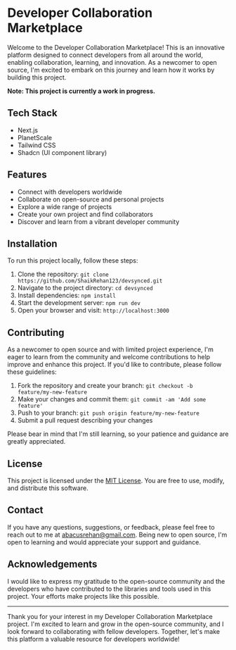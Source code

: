 # Developer Collaboration Marketplace

Welcome to the Developer Collaboration Marketplace! This is an innovative platform designed to connect developers from all around the world, enabling collaboration, learning, and innovation. As a newcomer to open source, I'm excited to embark on this journey and learn how it works by building this project.

**Note: This project is currently a work in progress.**

## Tech Stack

- Next.js
- PlanetScale
- Tailwind CSS
- Shadcn (UI component library)

## Features

- Connect with developers worldwide
- Collaborate on open-source and personal projects
- Explore a wide range of projects
- Create your own project and find collaborators
- Discover and learn from a vibrant developer community

## Installation

To run this project locally, follow these steps:

1. Clone the repository: `git clone https://github.com/ShaikRehan123/devsynced.git`
2. Navigate to the project directory: `cd devsynced`
3. Install dependencies: `npm install`
4. Start the development server: `npm run dev`
5. Open your browser and visit: `http://localhost:3000`

## Contributing

As a newcomer to open source and with limited project experience, I'm eager to learn from the community and welcome contributions to help improve and enhance this project. If you'd like to contribute, please follow these guidelines:

1. Fork the repository and create your branch: `git checkout -b feature/my-new-feature`
2. Make your changes and commit them: `git commit -am 'Add some feature'`
3. Push to your branch: `git push origin feature/my-new-feature`
4. Submit a pull request describing your changes

Please bear in mind that I'm still learning, so your patience and guidance are greatly appreciated.

## License

This project is licensed under the [MIT License](link_to_license_file). You are free to use, modify, and distribute this software.

## Contact

If you have any questions, suggestions, or feedback, please feel free to reach out to me at [abacusrehan@gmail.com](mailto:abacusrehan@gmail.com). Being new to open source, I'm open to learning and would appreciate your support and guidance.

## Acknowledgements

I would like to express my gratitude to the open-source community and the developers who have contributed to the libraries and tools used in this project. Your efforts make projects like this possible.

---

Thank you for your interest in my Developer Collaboration Marketplace project. I'm excited to learn and grow in the open-source community, and I look forward to collaborating with fellow developers. Together, let's make this platform a valuable resource for developers worldwide!
